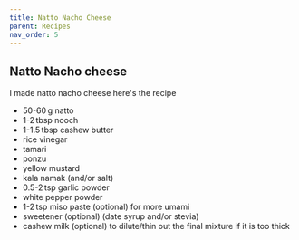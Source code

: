 ```yaml
---
title: Natto Nacho Cheese
parent: Recipes
nav_order: 5
---
```


## Natto Nacho cheese

I made natto nacho cheese here's the recipe

- 50-60 g natto
- 1-2 tbsp nooch
- 1-1.5 tbsp cashew butter
- rice vinegar
- tamari
- ponzu
- yellow mustard
- kala namak (and/or salt)
- 0.5-2 tsp garlic powder
- white pepper powder
- 1-2 tsp miso paste (optional) for more umami
- sweetener (optional) (date syrup and/or stevia)
- cashew milk (optional) to dilute/thin out the final mixture if it is too thick